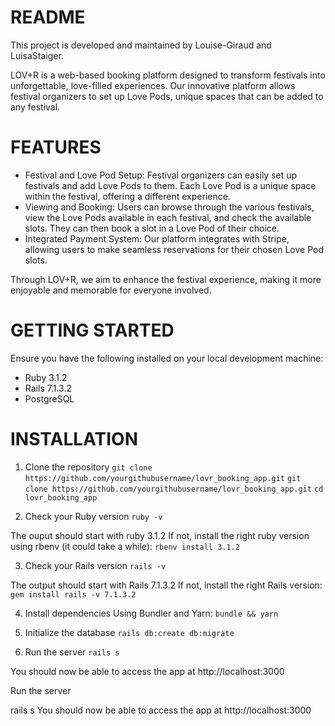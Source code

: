 # README

This project is developed and maintained by Louise-Giraud and LuisaStaiger.

LOV+R is a web-based booking platform designed to transform festivals into unforgettable, love-filled experiences. Our innovative platform allows festival organizers to set up Love Pods, unique spaces that can be added to any festival.

# FEATURES
- Festival and Love Pod Setup: Festival organizers can easily set up festivals and add Love Pods to them. Each Love Pod is a unique space within the festival, offering a different experience.
- Viewing and Booking: Users can browse through the various festivals, view the Love Pods available in each festival, and check the available slots. They can then book a slot in a Love Pod of their choice.
- Integrated Payment System: Our platform integrates with Stripe, allowing users to make seamless reservations for their chosen Love Pod slots.

Through LOV+R, we aim to enhance the festival experience, making it more enjoyable and memorable for everyone involved.

# GETTING STARTED 
Ensure you have the following installed on your local development machine:
- Ruby 3.1.2
- Rails 7.1.3.2
- PostgreSQL

# INSTALLATION 
1. Clone the repository
  `git clone https://github.com/yourgithubusername/lovr_booking_app.git`
  `git clone https://github.com/yourgithubusername/lovr_booking_app.git`
  `cd lovr_booking_app`

2. Check your Ruby version
  `ruby -v`

  The ouput should start with ruby 3.1.2
  If not, install the right ruby version using rbenv (it could take a while):
  `rbenv install 3.1.2`

3. Check your Rails version
  `rails -v`

  The output should start with Rails 7.1.3.2
  If not, install the right Rails version:
  `gem install rails -v 7.1.3.2`

4. Install dependencies
  Using Bundler and Yarn:
  `bundle && yarn`

5. Initialize the database
  `rails db:create db:migrate`

6. Run the server
  `rails s`

You should now be able to access the app at http://localhost:3000


Run the server

rails s
You should now be able to access the app at http://localhost:3000
